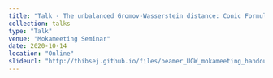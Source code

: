 ```yaml
---
title: "Talk - The unbalanced Gromov-Wasserstein distance: Conic Formulation and Relaxation"
collection: talks
type: "Talk"
venue: "Mokameeting Seminar"
date: 2020-10-14
location: "Online"
slideurl: "http://thibsej.github.io/files/beamer_UGW_mokameeting_handout.pdf"
---
```

